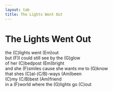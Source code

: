 ```yaml
---
layout: tab
title: The Lights Went Out
---
```

# The Lights Went Out

the (C)lights went (Em)out  
but (F)I could still see by the (G)glow  
of her (C)bedpost (Em)bright  
and she (F)smiles cause she wants me to (G)know  
that shes (C)al-(C/B)-ways (Am)been  
(C)my (C/B)best (Am)friend  
in a (F)world where the (G)lights go (C)out
